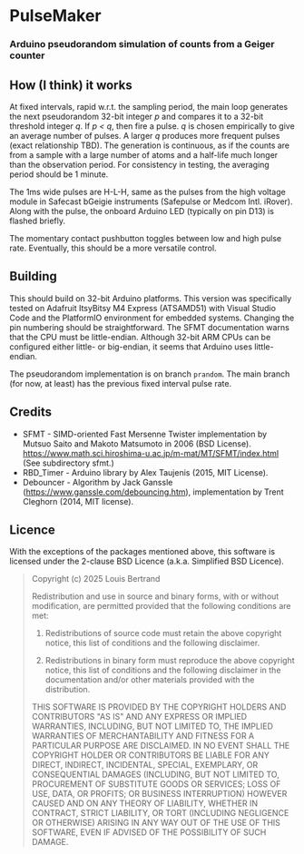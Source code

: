 # PulseMaker
### Arduino pseudorandom simulation of counts from a Geiger counter

## How (I think) it works
At fixed intervals, rapid w.r.t. the sampling period, the main loop generates the next pseudorandom 32-bit integer _p_ and compares it to 
a 32-bit threshold integer _q_. 
If _p_ _<_ _q_, then fire a pulse. 
_q_ is chosen empirically to give an average number of pulses. A larger _q_ produces more frequent pulses (exact relationship TBD). 
The generation is continuous, as if the counts are from a sample with a large number of atoms and a half-life much longer than the 
observation period. For consistency in testing, the averaging period should be 1 minute.

The 1ms wide pulses are H-L-H, same as the pulses from the high voltage module in Safecast bGeigie instruments (Safepulse or Medcom Intl. iRover). 
Along with the pulse, the onboard Arduino LED (typically on pin D13) is flashed briefly.

The momentary contact pushbutton toggles between low and high pulse rate. Eventually, this should be a more versatile control.

## Building
This should build on 32-bit Arduino platforms. This version was specifically tested on Adafruit ItsyBitsy M4 Express (ATSAMD51) with 
Visual Studio Code and the PlatformIO environment for embedded systems. 
Changing the pin numbering should be straightforward. The SFMT documentation warns that the CPU must be little-endian. Although 32-bit ARM
CPUs can be configured either little- or big-endian, it seems that Arduino uses little-endian.

The pseudorandom implementation is on branch `prandom`. The main branch (for now, at least) has the previous fixed interval pulse rate.

## Credits
* SFMT - SIMD-oriented Fast Mersenne Twister implementation by Mutsuo Saito and Makoto Matsumoto in 2006 (BSD License).
  https://www.math.sci.hiroshima-u.ac.jp/m-mat/MT/SFMT/index.html (See subdirectory sfmt.)
* RBD_Timer - Arduino library by Alex Taujenis (2015, MIT License).
* Debouncer - Algorithm by Jack Ganssle (https://www.ganssle.com/debouncing.htm), implementation by Trent Cleghorn (2014, MIT license).

## Licence

With the exceptions of the packages mentioned above, this software is licensed under the 2-clause BSD Licence (a.k.a. Simplified BSD Licence).

<blockquote>Copyright (c) 2025 Louis Bertrand

Redistribution and use in source and binary forms, with or without
modification, are permitted provided that the following conditions are met:

1. Redistributions of source code must retain the above copyright notice, this
   list of conditions and the following disclaimer.

2. Redistributions in binary form must reproduce the above copyright notice,
   this list of conditions and the following disclaimer in the documentation
   and/or other materials provided with the distribution.

THIS SOFTWARE IS PROVIDED BY THE COPYRIGHT HOLDERS AND CONTRIBUTORS "AS IS"
AND ANY EXPRESS OR IMPLIED WARRANTIES, INCLUDING, BUT NOT LIMITED TO, THE
IMPLIED WARRANTIES OF MERCHANTABILITY AND FITNESS FOR A PARTICULAR PURPOSE ARE
DISCLAIMED. IN NO EVENT SHALL THE COPYRIGHT HOLDER OR CONTRIBUTORS BE LIABLE
FOR ANY DIRECT, INDIRECT, INCIDENTAL, SPECIAL, EXEMPLARY, OR CONSEQUENTIAL
DAMAGES (INCLUDING, BUT NOT LIMITED TO, PROCUREMENT OF SUBSTITUTE GOODS OR
SERVICES; LOSS OF USE, DATA, OR PROFITS; OR BUSINESS INTERRUPTION) HOWEVER
CAUSED AND ON ANY THEORY OF LIABILITY, WHETHER IN CONTRACT, STRICT LIABILITY,
OR TORT (INCLUDING NEGLIGENCE OR OTHERWISE) ARISING IN ANY WAY OUT OF THE USE
OF THIS SOFTWARE, EVEN IF ADVISED OF THE POSSIBILITY OF SUCH DAMAGE.
</blockquote>
